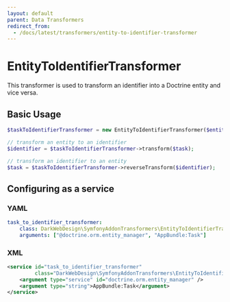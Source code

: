 ```yaml
---
layout: default
parent: Data Transformers
redirect_from:
  - /docs/latest/transformers/entity-to-identifier-transformer
---
```


# EntityToIdentifierTransformer

This transformer is used to transform an identifier into a Doctrine entity and vice versa.

## Basic Usage

```php
$taskToIdentifierTransformer = new EntityToIdentifierTransformer($entityManager, 'AppBundle:Task');

// transform an entity to an identifier
$identifier = $taskToIdentifierTransformer->transform($task);

// transform an identifier to an entity
$task = $taskToIdentifierTransformer->reverseTransform($identifier);
```

## Configuring as a service

### YAML

```yml
task_to_identifier_transformer:
    class: DarkWebDesign\SymfonyAddonTransformers\EntityToIdentifierTransformer
    arguments: ["@doctrine.orm.entity_manager", "AppBundle:Task"]
```

### XML

```xml
<service id="task_to_identifier_transformer"
         class="DarkWebDesign\SymfonyAddonTransformers\EntityToIdentifierTransformer">
    <argument type="service" id="doctrine.orm.entity_manager" />
    <argument type="string">AppBundle:Task</argument>
</service>
```
